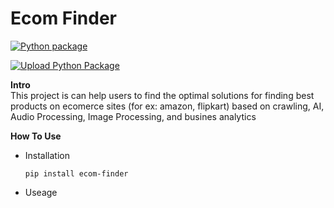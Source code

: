# Ecom Finder
[![Python package](https://github.com/MYGITHUBPRIYANKA/ecom_finder/actions/workflows/python-package.yml/badge.svg)](https://github.com/MYGITHUBPRIYANKA/ecom_finder/actions/workflows/python-package.yml)

[![Upload Python Package](https://github.com/MYGITHUBPRIYANKA/ecom_finder/actions/workflows/python-publish.yml/badge.svg)](https://github.com/MYGITHUBPRIYANKA/ecom_finder/actions/workflows/python-publish.yml)

<b>Intro</b></br>
This project is can help users to find the optimal solutions for finding best products on ecomerce sites (for ex: amazon, flipkart) based on crawling, AI, Audio Processing, Image Processing, and busines analytics

<b>How To Use</b>

- Installation

  ```
  pip install ecom-finder
  ```

- Useage


